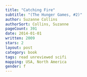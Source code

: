 ```yaml
---
title: "Catching Fire"
subtitle: "(The Hunger Games, #2)"
author: Suzanne Collins
authorSort: Collins, Suzanne
pageCount: 391
date: 2014-01-01
written: 2009
stars: 2
layout: post
category: book
tags: read unreviewed scifi
mapping: USA, North America
gender: f
---
```

